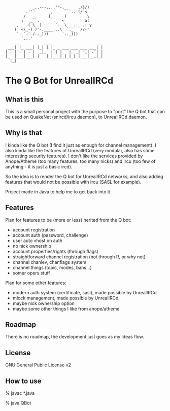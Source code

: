 
                _..---...,""-._     ,/}/)
             .''        ,      ``..'(/-<
            /   _      {      )         \
           ;   _ `.     `.   <         a(
         ,'   ( \  )      `.  \ __.._ .: y
        (  <\_-) )'-.____...\  `._   //-'
         `. `-' /-._)))      `-._)))
           `...'
         _       _   ___                     _
     ___| |_ ___| |_| | |_ _ ___ ___ ___ ___| |
    | . | . | . |  _|_  | | |   |  _| -_| .'| |
    |_  |___|___|_|   |_|___|_|_|_| |___|__,|_|
      |_|

# The Q Bot for UnrealIRCd

## What is this

This is a small personal project with the purpose to "port" the Q bot 
that can be used on QuakeNet (snircd/ircu daemon), to UnrealIRCd daemon.

## Why is that

I kinda like the Q bot (I find it just as enough for channel management).
I also kinda like the features of UnrealIRCd (very modular, also has some
interesting security features).
I don't like the services provided by Anope/Atheme (too many features,
too many nicks) and ircu (too few of anything - it is just a basic ircd).

So the idea is to render the Q bot for UnrealIRCd networks, and also adding features
that would not be possible with ircu (SASL for example).

Project made in Java to help me to get back into it.

## Features

Plan for features to be (more or less) herited from the Q bot:
* account registration
* account auth (password, challenge)
* user auto vhost on auth
* no nick ownership
* account properties/rights (through flags)
* straightforward channel registration (not through R, or why not)
* channel chanlev, chanflags system
* channel things (topic, modes, bans...)
* somer opers stuff

Plan for some other features:
* modern auth system (certificate, sasl), made possible by UnrealIRCd
* mlock management, made possible by UnrealIRCd
* maybe nick ownership option
* maybe some other things I like from anope/atheme


## Roadmap

There is no roadmap, the development just goes as my ideas flow.

## License

GNU General Public License v2

## How to use

% javac *.java

% java QBot
